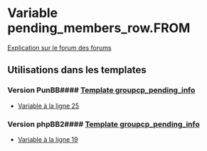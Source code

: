 # Variable pending_members_row.FROM
[Explication sur le forum des forums](http://forum.forumactif.com/t294113-listing-des-variables#pending_members_row.FROM)
## Utilisations dans les templates
### Version PunBB#### [Template groupcp_pending_info](punbb/groupcp_pending_info.md)
* [Variable à la ligne 25](../punbb/groupcp_pending_info.tpl#L25)
### Version phpBB2#### [Template groupcp_pending_info](subsilver/groupcp_pending_info.md)
* [Variable à la ligne 19](../subsilver/groupcp_pending_info.tpl#L19)